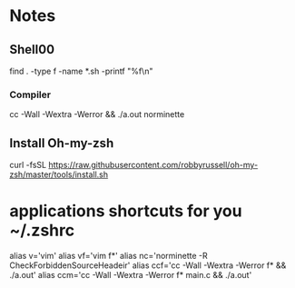 # Notes

## Shell00

find . -type f -name \*.sh -printf "%f\n"

### Compiler
cc -Wall -Wextra -Werror && ./a.out
norminette

## Install Oh-my-zsh
curl -fsSL https://raw.githubusercontent.com/robbyrussell/oh-my-zsh/master/tools/install.sh

# applications shortcuts for you ~/.zshrc
alias v='vim'
alias vf='vim f*'
alias nc='norminette -R CheckForbiddenSourceHeadeir'
alias ccf='cc -Wall -Wextra -Werror f* && ./a.out'
alias ccm='cc -Wall -Wextra -Werror f* main.c && ./a.out'